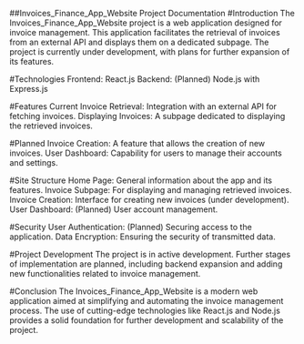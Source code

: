 ##Invoices_Finance_App_Website Project Documentation
#Introduction
The Invoices_Finance_App_Website project is a web application designed for invoice management. This application facilitates the retrieval of invoices from an external API and displays them on a dedicated subpage. The project is currently under development, with plans for further expansion of its features.

#Technologies
Frontend: React.js Backend: (Planned) Node.js with Express.js

#Features
Current
Invoice Retrieval: Integration with an external API for fetching invoices. Displaying Invoices: A subpage dedicated to displaying the retrieved invoices.

#Planned
Invoice Creation: A feature that allows the creation of new invoices. User Dashboard: Capability for users to manage their accounts and settings.

#Site Structure
Home Page: General information about the app and its features. Invoice Subpage: For displaying and managing retrieved invoices. Invoice Creation: Interface for creating new invoices (under development). User Dashboard: (Planned) User account management.

#Security
User Authentication: (Planned) Securing access to the application. Data Encryption: Ensuring the security of transmitted data.

#Project Development
The project is in active development. Further stages of implementation are planned, including backend expansion and adding new functionalities related to invoice management.

#Conclusion
The Invoices_Finance_App_Website is a modern web application aimed at simplifying and automating the invoice management process. The use of cutting-edge technologies like React.js and Node.js provides a solid foundation for further development and scalability of the project.
